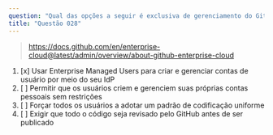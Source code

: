 ```yaml
---
question: "Qual das opções a seguir é exclusiva de gerenciamento do GitHub Enterprise Cloud?"
title: "Questão 028"
---
```


> https://docs.github.com/en/enterprise-cloud@latest/admin/overview/about-github-enterprise-cloud
1. [x] Usar Enterprise Managed Users para criar e gerenciar contas de usuário por meio do seu IdP
1. [ ] Permitir que os usuários criem e gerenciem suas próprias contas pessoais sem restrições
1. [ ] Forçar todos os usuários a adotar um padrão de codificação uniforme
1. [ ] Exigir que todo o código seja revisado pelo GitHub antes de ser publicado

